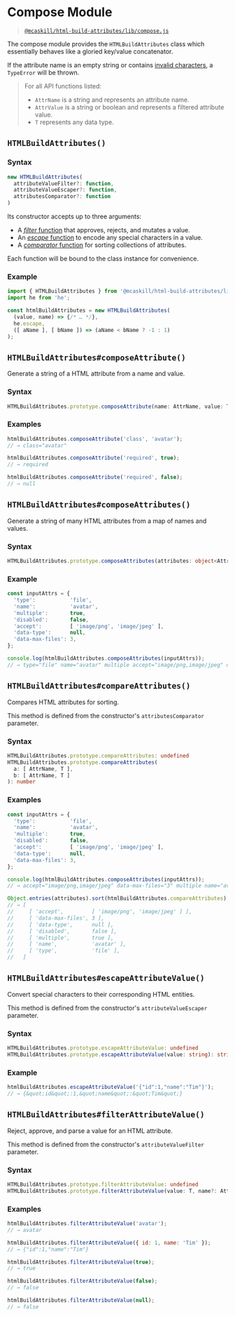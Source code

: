 # Compose Module

> [`@mcaskill/html-build-attributes/lib/compose.js`](/src/lib/compose.ts)

The compose module provides the `HTMLBuildAttributes` class which
essentially behaves like a gloried key/value concatenator.

If the attribute name is an empty string or contains
[invalid characters][syntax-attribute-name],
a `TypeError` will be thrown.

> For all API functions listed:
>
> * `AttrName` is a string and represents an attribute name.
> * `AttrValue` is a string or boolean and represents a filtered attribute value.
> * `T` represents any data type.

## `HTMLBuildAttributes()`

### Syntax

```ts
new HTMLBuildAttributes(
  attributeValueFilter?: function,
  attributeValueEscaper?: function,
  attributesComparator?: function
)
```

Its constructor accepts up to three arguments:

* A [_filter_ function](/docs/api.filter.md) that approves, rejects,
  and mutates a value.
* An [_escape_ function](/docs/api.escape.md) to encode any special
  characters in a value.
* A [_comparator_ function](/docs/api.sort.md) for sorting collections
  of attributes.

Each function will be bound to the class instance for convenience.

### Example

```js
import { HTMLBuildAttributes } from '@mcaskill/html-build-attributes/lib/compose.js';
import he from 'he';

const htmlBuildAttributes = new HTMLBuildAttributes(
  (value, name) => {/* … */},
  he.escape,
  ([ aName ], [ bName ]) => (aName < bName ? -1 : 1)
);
```

## `HTMLBuildAttributes#composeAttribute()`

Generate a string of a HTML attribute from a name and value.

### Syntax

```ts
HTMLBuildAttributes.prototype.composeAttribute(name: AttrName, value: T): string|null
```

### Examples

```js
htmlBuildAttributes.composeAttribute('class', 'avatar');
// → class="avatar"

htmlBuildAttributes.composeAttribute('required', true);
// → required

htmlBuildAttributes.composeAttribute('required', false);
// → null
```

## `HTMLBuildAttributes#composeAttributes()`

Generate a string of many HTML attributes from a map of names and values.

### Syntax

```ts
HTMLBuildAttributes.prototype.composeAttributes(attributes: object<AttrName, T>): string|null
```

### Example

```js
const inputAttrs = {
  'type':           'file',
  'name':           'avatar',
  'multiple':       true,
  'disabled':       false,
  'accept':         [ 'image/png', 'image/jpeg' ],
  'data-type':      null,
  'data-max-files': 3,
};

console.log(htmlBuildAttributes.composeAttributes(inputAttrs));
// → type="file" name="avatar" multiple accept="image/png,image/jpeg" data-max-files="3"
```

## `HTMLBuildAttributes#compareAttributes()`

Compares HTML attributes for sorting.

This method is defined from the constructor's `attributesComparator` parameter.

### Syntax

```ts
HTMLBuildAttributes.prototype.compareAttributes: undefined
HTMLBuildAttributes.prototype.compareAttributes(
  a: [ AttrName, T ],
  b: [ AttrName, T ]
): number
```

### Examples

```js
const inputAttrs = {
  'type':           'file',
  'name':           'avatar',
  'multiple':       true,
  'disabled':       false,
  'accept':         [ 'image/png', 'image/jpeg' ],
  'data-type':      null,
  'data-max-files': 3,
};

console.log(htmlBuildAttributes.composeAttributes(inputAttrs));
// → accept="image/png,image/jpeg" data-max-files="3" multiple name="avatar" type="file"

Object.entries(attributes).sort(htmlBuildAttributes.compareAttributes);
// → [
//     [ 'accept',         [ 'image/png', 'image/jpeg' ] ],
//     [ 'data-max-files', 3 ],
//     [ 'data-type',      null ],
//     [ 'disabled',       false ],
//     [ 'multiple',       true ],
//     [ 'name',           'avatar' ],
//     [ 'type',           'file' ],
//   ]
```

## `HTMLBuildAttributes#escapeAttributeValue()`

Convert special characters to their corresponding HTML entities.

This method is defined from the constructor's `attributeValueEscaper` parameter.

### Syntax

```ts
HTMLBuildAttributes.prototype.escapeAttributeValue: undefined
HTMLBuildAttributes.prototype.escapeAttributeValue(value: string): string
```

### Example

```js
htmlBuildAttributes.escapeAttributeValue('{"id":1,"name":"Tim"}');
// → {&quot;id&quot;:1,&quot;name&quot;:&quot;Tim&quot;}
```

## `HTMLBuildAttributes#filterAttributeValue()`

Reject, approve, and parse a value for an HTML attribute.

This method is defined from the constructor's `attributeValueFilter` parameter.

### Syntax

```ts
HTMLBuildAttributes.prototype.filterAttributeValue: undefined
HTMLBuildAttributes.prototype.filterAttributeValue(value: T, name?: AttrName): AttrValue
```

### Examples

```js
htmlBuildAttributes.filterAttributeValue('avatar');
// → avatar

htmlBuildAttributes.filterAttributeValue({ id: 1, name: 'Tim' });
// → {"id":1,"name":"Tim"}

htmlBuildAttributes.filterAttributeValue(true);
// → true

htmlBuildAttributes.filterAttributeValue(false);
// → false

htmlBuildAttributes.filterAttributeValue(null);
// → false
```

[syntax-attribute-name]: https://html.spec.whatwg.org/dev/syntax.html#syntax-attribute-name
